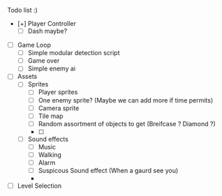 Todo list :)


- [+] Player Controller
    - [ ] Dash maybe?
- [ ] Game Loop
    - [ ] Simple modular detection script
    - [ ] Game over  
    - [ ] Simple enemy ai
- [ ] Assets
    - [ ] Sprites
        - [ ] Player sprites
        - [ ] One enemy sprite? (Maybe we can add more if time permits)
        - [ ] Camera sprite
        - [ ] Tile map
        - [ ] Random assortment of objects to get (Breifcase ? Diamond ?)
        - [ ]
    - [ ] Sound effects
        - [ ] Music
        - [ ] Walking
        - [ ] Alarm
        - [ ] Suspicous Sound effect (When a gaurd see you)
        - 
- [ ] Level Selection